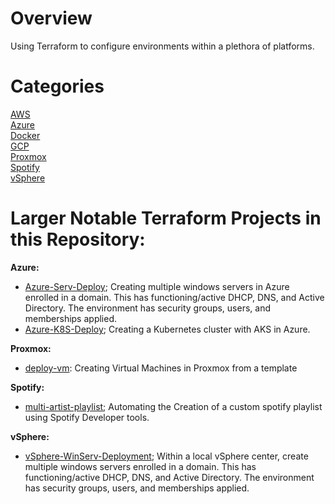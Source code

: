 # Overview
Using Terraform to configure environments within a plethora of platforms. 
# Categories
[AWS]() <br>
[Azure]() <br>
[Docker]() <br>
[GCP]() <br>
[Proxmox]() <br>
[Spotify]() <br>
[vSphere]() <br>

# Larger Notable Terraform Projects in this Repository:
**Azure:**
* [Azure-Serv-Deploy](); Creating multiple windows servers in Azure enrolled in a domain. This has functioning/active DHCP, DNS, and Active Directory. The environment has security groups, users, and memberships applied. 
* [Azure-K8S-Deploy](); Creating a Kubernetes cluster with AKS in Azure.

**Proxmox:**
* [deploy-vm](): Creating Virtual Machines in Proxmox from a template

**Spotify:**
* [multi-artist-playlist](); Automating the Creation of a custom spotify playlist using Spotify Developer tools.

**vSphere:**
* [vSphere-WinServ-Deployment](); Within a local vSphere center, create multiple windows servers enrolled in a domain. This has functioning/active DHCP, DNS, and Active Directory. The environment has security groups, users, and memberships applied. 
 